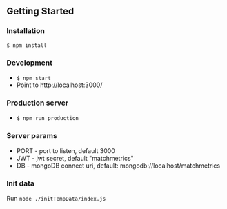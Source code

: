 ## Getting Started

### Installation

```
$ npm install
```

### Development

* `$ npm start`
* Point to http://localhost:3000/

### Production server

* `$ npm run production`

### Server params

* PORT - port to listen, default 3000
* JWT - jwt secret, default "matchmetrics"
* DB - mongoDB connect uri, default: mongodb://localhost/matchmetrics


### Init data 

Run `node ./initTempData/index.js`